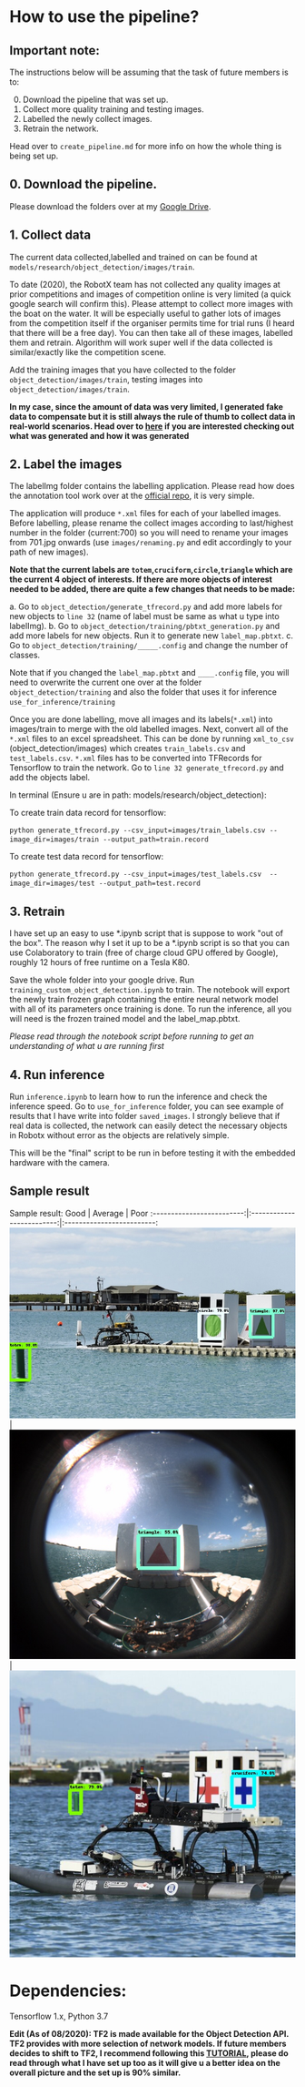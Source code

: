 # How to use the pipeline?

## Important note:

The instructions below will be assuming that the task of future members is to:

0. Download the pipeline that was set up.
1. Collect more quality training and testing images.
2. Labelled the newly collect images.
3. Retrain the network.

Head over to `create_pipeline.md` for more info on how the whole thing is being set up.

## 0. Download the pipeline.

Please download the folders over at my [Google Drive](https://drive.google.com/drive/folders/1669iQFZg1kmxT-e_k6j4973mFD11Sb7v?usp=sharing).


## 1. Collect data

The current data collected,labelled and trained on can be found at `models/research/object_detection/images/train`.

To date (2020), the RobotX team has not collected any quality images at prior competitions and images of competition online is very limited (a quick google search will confirm this). Please attempt to collect more images with the boat on the water. It will be especially useful to gather lots of images from the competition itself if the organiser permits time for trial runs (I heard that there will be a free day). You can then take all of these images, labelled them and retrain. Algorithm will work super well if the data collected is similar/exactly like the competition scene.

Add the training images that you have collected to the folder `object_detection/images/train`, testing images into `object_detection/images/train`.

**In my case, since the amount of data was very limited, I generated fake data to compensate but it is still always the rule of thumb to collect data in real-world scenarios. Head over to [here](https://github.com/timothylimyl/robotx_od_pipeline/tree/master/robotx_generation) if you are interested checking out what was generated and how it was generated**

## 2. Label the images

The labelImg folder contains the labelling application. Please read how does the annotation tool work over at the [official repo](https://github.com/tzutalin/labelImg), it is very simple.

The application will produce `*.xml` files for each of your labelled images. Before labelling, please rename the collect images according to 
last/highest number in the folder (current:700) so you will need to rename your images from 701.jpg onwards (use `images/renaming.py` and edit accordingly to your path of new images). 

**Note that the current labels are `totem`,`cruciform`,`circle`,`triangle` which are the current 4 object of interests. If there are more objects of interest needed to be added, there are quite a few changes that needs to be made:**

a. Go to `object_detection/generate_tfrecord.py` and add more labels for new objects to `line 32` (name of label must be same as what u type into labelImg).
b. Go to `object_detection/training/pbtxt_generation.py` and add more labels for new objects. Run it to generate new `label_map.pbtxt`.
c. Go to `object_detection/training/_____.config` and change the number of classes.

Note that if you changed the `label_map.pbtxt` and `____.config` file, you will need to overwrite the current one over at the folder `object_detection/training` and also the folder that uses it for inference `use_for_inference/training`

Once you are done labelling, move all images and its labels(`*.xml`) into images/train to merge with the old labelled images. Next, convert all of the `*.xml` files to an excel spreadsheet. This can be done by running `xml_to_csv` (object_detection/images) which creates `train_labels.csv` and `test_labels.csv`. `*.xml` files has to be converted into TFRecords for Tensorflow to train the network. Go to `line 32 generate_tfrecord.py` and add the objects label.

In terminal (Ensure u are in path: models/research/object_detection): 

To create train data record for tensorflow:

```
python generate_tfrecord.py --csv_input=images/train_labels.csv --image_dir=images/train --output_path=train.record
```

To create test data record for tensorflow:

```
python generate_tfrecord.py --csv_input=images/test_labels.csv  --image_dir=images/test --output_path=test.record

```

## 3. Retrain

I have set up an easy to use *.ipynb script that is suppose to work "out of the box". The reason why I set it up to be a *.ipynb script is so that you can use Colaboratory to train (free of charge cloud GPU offered by Google), roughly 12 hours of free runtime on a Tesla K80.

Save the whole folder into your google drive. Run `training_custom_object_detection.ipynb` to train. The notebook will export the newly train frozen graph containing the entire neural network model with all of its parameters once training is done. To run the inference, all you will need is the frozen trained model and the label_map.pbtxt. 

*Please read through the notebook script before running to get an understanding of what u are running first*


## 4. Run inference

Run `inference.ipynb` to learn how to run the inference and check the inference speed. Go to `use_for_inference` folder, you can see example of results that I have write into folder `saved_images`. I strongly believe that if real data is collected, the network can easily detect the necessary objects in Robotx without error as the objects are relatively simple.

This will be the "final" script to be run in before testing it with the embedded hardware with the camera.

## Sample result

Sample result:
Good            |  Average   | Poor
:-------------------------:|:-------------------------:|:-------------------------:
![1](saved_images/save7.jpg)   | ![2](saved_images/save4.jpg) | ![3](saved_images/save8.jpg)



# Dependencies:

Tensorflow 1.x, Python 3.7

**Edit (As of 08/2020): TF2 is made available for the Object Detection API. TF2 provides with more selection of network models. If future members decides to shift to TF2, I recommend following this [TUTORIAL](https://tensorflow-object-detection-api-tutorial.readthedocs.io/en/latest/index.html), please do read through what I have set up too as it will give u a better idea on the overall picture and the set up is 90% similar.**
